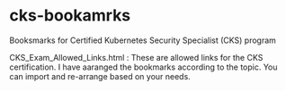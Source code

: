 # cks-bookamrks
Booksmarks for Certified Kubernetes Security Specialist (CKS) program


CKS_Exam_Allowed_Links.html : These are allowed links for the CKS certification. I have aaranged the bookmarks according to the topic. You can import and re-arrange based on your needs.
